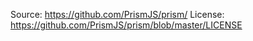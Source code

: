 Source: https://github.com/PrismJS/prism/
License: https://github.com/PrismJS/prism/blob/master/LICENSE